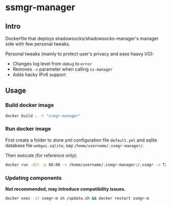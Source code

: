 # ssmgr-manager

## Intro

Dockerfile that deploys shadowsocks/shadowsocks-manager's manager side with few personal tweaks.

Personal tweaks (mainly to protect user's privacy and ease haavy I/O):

- Changes log level from `debug` to `error`
- Removes `-v` parameter when calling `ss-manager`
- Adds hacky IPv6 support

## Usage

### Build docker image

```bash
docker build . -t "ssmgr-manager" 
```

### Run docker image

First create a folder to store yml configuration file `default.yml` and sqlite database file `webgui.sqlite`, say `/home/username/.ssmgr-manager/`.

Then execute (for reference only):

```bash
docker run -dit -p 80:80 -v /home/username/.ssmgr-manager:/.ssmgr -e TZ=Asia/Shanghai --name ssmgr-m ssmgr-manager
```

### Updating components

**Not recommended, may introduce compatibility issues.**

```bash
docker exec -it ssmgr-m sh /update.sh && docker restart ssmgr-m
```
